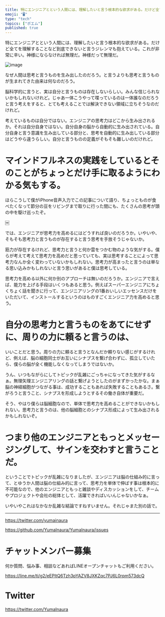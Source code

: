 ```yaml
---
title: 特にエンジニアとという人間には、理解したいと言う根本的な欲求がある。だけど全てを理解することなど到底できないと言うジレンマも抱えている。これ
emoji: "🖥"
type: "tech"
topics: ["ポエム"]
published: true
---
```


特にエンジニアとという人間には、理解したいと言う根本的な欲求がある。だけど全てを理解することなど到底できないと言うジレンマも抱えている。これが非常に辛い。神様にならなければ無理だ。神様だって無理だ。

![image](https://user-images.githubusercontent.com/13635059/51218519-26d47480-1970-11e9-9ff3-a8b6710985f4.png)

なぜ人間は思考と言うものを生み出したのだろう。と言うよりも思考と言うものが生まれてきた由来は何なのだろう。

脳科学的に言うと、実は自分と言うものは存在しないらしい。みんな信じられないかもしれないけれど。じゃあ一体こうやって喋っているのは一体誰なのだろうと言う考えをすると、とても考えることでは解決できない領域に立ちそうなのだけれど。

考えているものは自分ではない。エンジニアの思考力はどこから生み出されるか。それは自分自身ではない。自分自身の脳から自動的に生み出されている。自分自身と言う意識を生み出している部分と、思考を自動的に生み出している部分はどうやら違うらしい。自分と言うものの定義がそもそも難しいのだけれど。

# マインドフルネスの実践をしているとそのことがちょっとだけ手に取るようにわかる気もする。

ほらこうして僕がiPhone音声入力でこの記事について語り、ちょっとものが食べたくなって節分の豆をリビングまで取りに行った間にも、たくさんの思考が頭の中を駆け巡ったぞ。


￼

では、エンジニアが思考力を高めるにはどうすれば良いのだろうか。いやいや、そもそも思考力と言うものが存在すると言う思考を手放そうじゃないか。

筋力が存在するけれど、思考力と言うと何か雲をつかむ物のような気がする。僕らが考えて考えて思考力を高めだと思っていても、実は思考することによって思考力なんか全く変わっていないかもしれない。思考力が高まったと言うのは単なる思い込みかもしれないと言う思いがあると僕は思考している。

思考力を高める以外に何か別のアプローチは無いのだろうか。エンジニアで言えば、能力を上げる手段はいくつもあると思う。例えばスーパーエンジニアにちょくちょく話を聞きに行って、エンジニアリングの1番おいしいエッセンスだけをいただいて、インストールするというのはものすごくエンジニア力を高めると思う。

# 自分の思考力と言うものをあてにせずに、周りの力に頼ると言うのは、

いいことだと思う。周りの力に頼ると言うとなんだか頼りない感じがするけれど、例えば、脳の細胞同士がお互いにシナプスを繋げ合わずに、孤立していたら、僕らの脳が全く機能しなくなってしまうではないか。

うん、いつもながらにしてトピックが乱雑にごっちゃになってきた気がするなぁ。無理矢理エンジニアリングの話と繋げようとしたのがまずかったかな。まぁ脳の神経細胞がつながる事は、成功することもあれば失敗することもあるさ。繋がろうと言うこと、シナプスを形成しようとするその働き自体が重要だ。

そう、やはり僕らは脳細胞なので、単体で思考力を高めることができないかもしれない。思考力と言うのは、他の脳細胞とのシナプス形成によって生み出されるかもしれないぞ。

# つまり他のエンジニアともっとメッセージングして、サインを交わすと言うことだ。

ということでトピックが乱雑になりましたが、エンジニアは脳の仕組み的に言って、とゆうか人間は脳の仕組み的に言って、思考力を単体で伸ばす事は根本的に不可能なので、他のエンジニアともっと雑談やディスカッションをして、チームやプロジェクトや会社の総体として、活躍できればいいんじゃないかなぁ。

いやいやこれはなかなか乱雑な結論ですねすいません。それじゃまた別の話で。

---

https://twitter.com/yumainaura

https://github.com/YumaInaura/YumaInaura/issues









<!-- Update From Qiita API -->

# チャットメンバー募集


何か質問、悩み事、相談などあればLINEオープンチャットもご利用ください。

https://line.me/ti/g2/eEPltQ6Tzh3pYAZV8JXKZqc7PJ6L0rpm573dcQ





# Twitter


https://twitter.com/YumaInaura


<!-- Update From Qiita API -->


